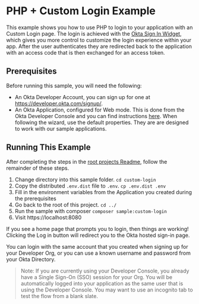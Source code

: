 # PHP + Custom Login Example
This example shows you how to use PHP to login to your application with an Custom Login page.  The login is achieved with the [Okta Sign In Widget][], which gives you more control to customize the login experience within your app.  After the user authenticates they are redirected back to the application with an access code that is then exchanged for an access token.

## Prerequisites

Before running this sample, you will need the following:

* An Okta Developer Account, you can sign up for one at https://developer.okta.com/signup/.
* An Okta Application, configured for Web mode. This is done from the Okta Developer Console and you can find instructions [here][OIDC WEB Setup Instructions].  When following the wizard, use the default properties.  They are are designed to work with our sample applications.

## Running This Example
After completing the steps in the [root projects Readme][], follow the remainder of these steps.

1. Change directory into this sample folder. `cd custom-login`
2. Copy the distributed `.env.dist` file to `.env`.  `cp .env.dist .env`
3. Fill in the environment variables from the Application you created during the prerequisites
4. Go back to the root of this project. `cd ../`
5. Run the sample with composer `composer sample:custom-login`
6. Visit https://localhost:8080

If you see a home page that prompts you to login, then things are working! Clicking the Log in button will redirect you to the Okta hosted sign-in page.

You can login with the same account that you created when signing up for your Developer Org, or you can use a known username and password from your Okta Directory.

> Note: If you are currently using your Developer Console, you already have a Single Sign-On (SSO) session for your Org. You will be automatically logged into your application as the same user that is using the Developer Console. You may want to use an incognito tab to test the flow from a blank slate.


[Okta Sign In Widget]: https://github.com/okta/okta-signin-widget
[OIDC WEB Setup Instructions]: https://developer.okta.com/authentication-guide/implementing-authentication/auth-code#1-setting-up-your-application
[root projects readme]: /okta/samples-php/#installing